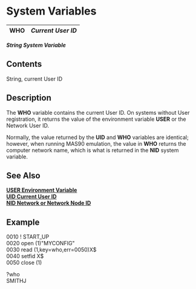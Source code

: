 # System Variables

**WHO** |  **_Current User ID_**  
---|---  
  
**_String System Variable_**

##  Contents

String, current User ID

##  Description

The **WHO** variable contains the current User ID. On systems without User registration, it returns the value of the environment variable **USER** or the Network User ID.

Normally, the value returned by the **UID** and **WHO** variables are identical; however, when running MAS90 emulation, the value in **WHO** returns the computer network name, which is what is returned in the **NID** system variable.

## See Also

**[USER Environment Variable](../PxPlus%20Installation%20and%20Configuration/Customizing%20PxPlus/Environment%20Variables.htm#Mark7)**  
**[UID Current User ID](uid.md)**  
**[NID Network or Network Node ID](nid.md)**

##  Example

0010 ! START_UP  
0020 open (1)"MYCONFIG"  
0030 read (1,key=who,err=0050)X$  
0040 setfid X$  
0050 close (1)  
  
?who  
SMITHJ

